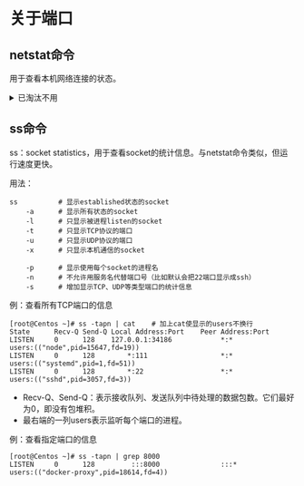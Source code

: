# 关于端口

## netstat命令

用于查看本机网络连接的状态。

<details>
<summary>已淘汰不用</summary>

用法：

    netstat
        -a  # 显示所有网络连接、socket
        -l  # 只显示LISTEN状态的
        -t  # 只显示tcp的socket
        -u  # 只显示udp的socket
        -x  # 只显示unix socket
        -p  # 显示使用每个网络连接的进程名

</details>

## ss命令

ss：socket statistics，用于查看socket的统计信息。与netstat命令类似，但运行速度更快。

用法：

    ss          # 显示established状态的socket
        -a      # 显示所有状态的socket
        -l      # 只显示被进程listen的socket
        -t      # 只显示TCP协议的端口
        -u      # 只显示UDP协议的端口
        -x      # 只显示本机通信的socket

        -p      # 显示使用每个socket的进程名
        -n      # 不允许用服务名代替端口号（比如默认会把22端口显示成ssh）
        -s      # 增加显示TCP、UDP等类型端口的统计信息

例：查看所有TCP端口的信息

```shell
[root@Centos ~]# ss -tapn | cat    # 加上cat使显示的users不换行
State      Recv-Q Send-Q Local Address:Port    Peer Address:Port
LISTEN     0      128    127.0.0.1:34186            *:*              users:(("node",pid=15647,fd=19))
LISTEN     0      128        *:111                  *:*              users:(("systemd",pid=1,fd=51))
LISTEN     0      128        *:22                   *:*              users:(("sshd",pid=3057,fd=3))
```

- Recv-Q、Send-Q：表示接收队列、发送队列中待处理的数据包数。它们最好为0，即没有包堆积。
- 最右端的一列users表示监听每个端口的进程。

例：查看指定端口的信息

```shell
[root@Centos ~]# ss -tapn | grep 8000
LISTEN     0      128         :::8000               :::*             users:(("docker-proxy",pid=18614,fd=4))
```
